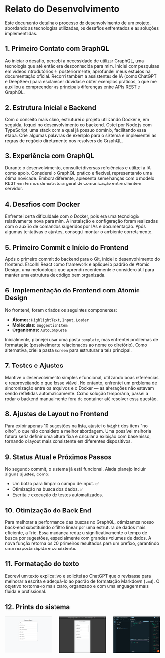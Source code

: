 # Relato do Desenvolvimento

Este documento detalha o processo de desenvolvimento de um projeto, abordando as tecnologias utilizadas, os desafios enfrentados e as soluções implementadas.

## 1. Primeiro Contato com GraphQL

Ao iniciar o desafio, percebi a necessidade de utilizar GraphQL, uma tecnologia que até então era desconhecida para mim. Iniciei com pesquisas em vídeos introdutórios e, posteriormente, aprofundei meus estudos na documentação oficial. Recorri também a assistentes de IA (como ChatGPT e DeepSeek) para esclarecer dúvidas e obter exemplos práticos, o que me auxiliou a compreender as principais diferenças entre APIs REST e GraphQL.

## 2. Estrutura Inicial e Backend

Com o conceito mais claro, estruturei o projeto utilizando Docker e, em seguida, foquei no desenvolvimento do backend. Optei por Node.js com TypeScript, uma stack com a qual já possuo domínio, facilitando essa etapa. Criei algumas palavras de exemplo para o sistema e implementei as regras de negócio diretamente nos resolvers do GraphQL.

## 3. Experiência com GraphQL

Durante o desenvolvimento, consultei diversas referências e utilizei a IA como apoio. Consderei o GraphQL prático e flexível, representando uma ótima novidade. Embora diferente, apresenta semelhanças com o modelo REST em termos de estrutura geral de comunicação entre cliente e servidor.

## 4. Desafios com Docker

Enfrentei certa dificuldade com o Docker, pois era uma tecnologia relativamente nova para mim. A instalação e configuração foram realizadas com o auxílio de comandos sugeridos por IAs e documentação. Após algumas tentativas e ajustes, consegui montar o ambiente corretamente.

## 5. Primeiro Commit e Início do Frontend

Após o primeiro commit do backend para o Git, iniciei o desenvolvimento do frontend. Escolhi React como framework e apliquei o padrão de Atomic Design, uma metodologia que aprendi recentemente e considero útil para manter uma estrutura de código bem organizada.

## 6. Implementação do Frontend com Atomic Design

No frontend, foram criados os seguintes componentes:

*   **Átomos:** `HighlightText`, `Input`, `Loader`
*   **Moléculas:** `SuggestionItem`
*   **Organismos:** `AutoComplete`

Inicialmente, planejei usar uma pasta `template`, mas enfrentei problemas de formatação (possivelmente relacionados ao nome do diretório). Como alternativa, criei a pasta `Screen` para estruturar a tela principal.

## 7. Testes e Ajustes

Mantive o desenvolvimento simples e funcional, utilizando boas referências e reaproveitando o que fosse viável. No entanto, enfrentei um problema de sincronização entre os arquivos e o Docker — as alterações não estavam sendo refletidas automaticamente. Como solução temporária, passei a rodar o backend manualmente fora do container até resolver essa questão.

## 8. Ajustes de Layout no Frontend

Para exibir apenas 10 sugestões na lista, ajustei o `height` dos itens "no olho", o que não considero a melhor abordagem. Uma possível melhoria futura seria definir uma altura fixa e calcular a exibição com base nisso, tornando o layout mais consistente em diferentes dispositivos.

## 9. Status Atual e Próximos Passos

No segundo commit, o sistema já está funcional. Ainda planejo incluir alguns ajustes, como:

*   Um botão para limpar o campo de input. ✅
*   Otimização na busca dos dados. ✅
*   Escrita e execução de testes automatizados.

## 10. Otimização do Back End

Para melhorar a performance das buscas no GraphQL, otimizamos nosso back-end substituindo o filtro linear por uma estrutura de dados mais eficiente, a Trie. Essa mudança reduziu significativamente o tempo de busca por sugestões, especialmente com grandes volumes de dados. A nova função retorna os 20 primeiros resultados para um prefixo, garantindo uma resposta rápida e consistente. 

## 11. Formatação do texto 

Escrevi um texto explicativo e solicitei ao ChatGPT que o revisasse para melhorar a escrita e adequá-lo ao padrão de formatação Markdown (`.md`). O objetivo foi torná-lo mais claro, organizado e com uma linguagem mais fluida e profissional.

## 12. Prints do sistema

<div style="display: flex; justify-content: space-between; align-items: center; text-align: center;">
  <img src="./images/desktop.png" alt="Desktop" width="30%" />
  <img src="./images/mobile.png" alt="Mobile" width="30%" />
  <img src="./images/apollo.png" alt="Apollo" width="30%" />
</div>
